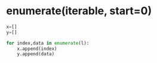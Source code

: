 # enumerate(iterable, start=0)
```python	
x=[]
y=[]

for index,data in enumerate(l):
	x.append(index)
  	y.append(data)
```